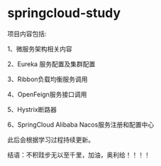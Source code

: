 # springcloud-study
项目内容包括:

  1、微服务架构相关内容
  
  2、Eureka 服务配置及集群配置
  
  3、Ribbon负载均衡服务调用
  
  4、OpenFeign服务接口调用
  
  5、Hystrix断路器
  
  6、SpringCloud Alibaba Nacos服务注册和配置中心
  
  
 
此后会根据学习过程持续更新。

结语：不积跬步无以至千里，加油，奥利给！！！！

